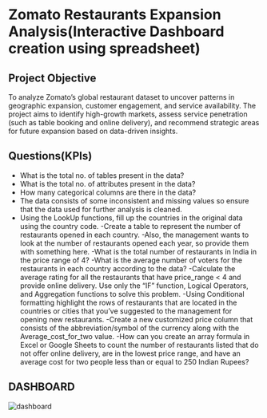 # Zomato Restaurants Expansion Analysis(Interactive Dashboard creation using spreadsheet)
## Project Objective
To analyze Zomato’s global restaurant dataset to uncover patterns in geographic expansion, customer engagement, and service availability. The project aims to identify high-growth markets, assess service penetration (such as table booking and online delivery), and recommend strategic areas for future expansion based on data-driven insights.


## Questions(KPIs)
-  What is the total no. of tables present in the data?
-  What is the total no. of attributes present in the data?
- How many categorical columns are there in the data? 
- The data consists of some inconsistent and missing values so ensure that the data used for further analysis is cleaned.
- Using the LookUp functions, fill up the countries in the original data using the country code.
-Create a table to represent the number of restaurants opened in each country.
-Also, the management wants to look at the number of restaurants opened each year, so provide them with something here.
-What is the total number of restaurants in India in the price range of 4? 
-What is the average number of voters for the restaurants in each country according to the data?
-Calculate the average rating for all the restaurants that have price_range < 4 and provide online delivery. Use only the “IF” function, Logical Operators, and Aggregation functions to solve this problem. 
-Using Conditional formatting highlight the rows of restaurants that are located in the countries or cities that you’ve suggested to the management for opening new restaurants. 
-Create a new customized price column that consists of the abbreviation/symbol of the currency along with the Average_cost_for_two value.
-How can you create an array formula in Excel or Google Sheets to count the number of restaurants listed that do not offer online delivery, are in the lowest price range, and have an average cost for two people less than or equal to 250 Indian Rupees?

## DASHBOARD
![dashboard](https://github.com/user-attachments/assets/318f1abb-b1f8-4281-ad79-c8c9344c3d78)
